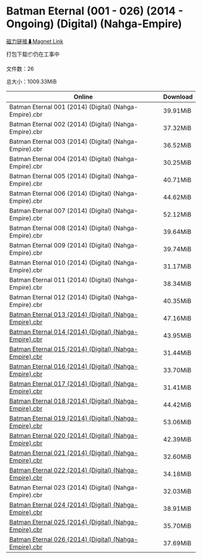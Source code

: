 # Batman Eternal (001 - 026) (2014 - Ongoing) (Digital) (Nahga-Empire)

[磁力链接⬇Magnet Link](magnet:?xt=urn:btih:d5b5493e4f997c34177f80cb144f3ead4a74cfdd&dn=Batman%20Eternal%20%28001%20-%20026%29%20%282014%20-%20Ongoing%29%20%28Digital%29%20%28Nahga-Empire%29)

打包下载📦仍在工事中

文件数：26

总大小：1009.33MiB

Online | Download
--- | ---
Batman Eternal 001 (2014) (Digital) (Nahga-Empire).cbr | 39.91MiB
Batman Eternal 002 (2014) (Digital) (Nahga-Empire).cbr | 37.32MiB
Batman Eternal 003 (2014) (Digital) (Nahga-Empire).cbr | 36.52MiB
Batman Eternal 004 (2014) (Digital) (Nahga-Empire).cbr | 30.25MiB
Batman Eternal 005 (2014) (Digital) (Nahga-Empire).cbr | 40.71MiB
Batman Eternal 006 (2014) (Digital) (Nahga-Empire).cbr | 44.62MiB
Batman Eternal 007 (2014) (Digital) (Nahga-Empire).cbr | 52.12MiB
Batman Eternal 008 (2014) (Digital) (Nahga-Empire).cbr | 39.64MiB
Batman Eternal 009 (2014) (Digital) (Nahga-Empire).cbr | 39.74MiB
Batman Eternal 010 (2014) (Digital) (Nahga-Empire).cbr | 31.17MiB
Batman Eternal 011 (2014) (Digital) (Nahga-Empire).cbr | 38.34MiB
Batman Eternal 012 (2014) (Digital) (Nahga-Empire).cbr | 40.35MiB
[Batman Eternal 013 (2014) (Digital) (Nahga-Empire).cbr](https://github.com/alicewish/markdown/blob/master/comic/Batman-Eternal-013-2014-Digital-Nahga-Empire-cbr.md) | 47.16MiB
[Batman Eternal 014 (2014) (Digital) (Nahga-Empire).cbr](https://github.com/alicewish/markdown/blob/master/comic/Batman-Eternal-014-2014-Digital-Nahga-Empire-cbr.md) | 43.95MiB
[Batman Eternal 015 (2014) (Digital) (Nahga-Empire).cbr](https://github.com/alicewish/markdown/blob/master/comic/Batman-Eternal-015-2014-Digital-Nahga-Empire-cbr.md) | 31.44MiB
[Batman Eternal 016 (2014) (Digital) (Nahga-Empire).cbr](https://github.com/alicewish/markdown/blob/master/comic/Batman-Eternal-016-2014-Digital-Nahga-Empire-cbr.md) | 33.70MiB
[Batman Eternal 017 (2014) (Digital) (Nahga-Empire).cbr](https://github.com/alicewish/markdown/blob/master/comic/Batman-Eternal-017-2014-Digital-Nahga-Empire-cbr.md) | 31.41MiB
[Batman Eternal 018 (2014) (Digital) (Nahga-Empire).cbr](https://github.com/alicewish/markdown/blob/master/comic/Batman-Eternal-018-2014-Digital-Nahga-Empire-cbr.md) | 44.42MiB
[Batman Eternal 019 (2014) (Digital) (Nahga-Empire).cbr](https://github.com/alicewish/markdown/blob/master/comic/Batman-Eternal-019-2014-Digital-Nahga-Empire-cbr.md) | 53.06MiB
[Batman Eternal 020 (2014) (Digital) (Nahga-Empire).cbr](https://github.com/alicewish/markdown/blob/master/comic/Batman-Eternal-020-2014-Digital-Nahga-Empire-cbr.md) | 42.39MiB
[Batman Eternal 021 (2014) (Digital) (Nahga-Empire).cbr](https://github.com/alicewish/markdown/blob/master/comic/Batman-Eternal-021-2014-Digital-Nahga-Empire-cbr.md) | 32.60MiB
[Batman Eternal 022 (2014) (Digital) (Nahga-Empire).cbr](https://github.com/alicewish/markdown/blob/master/comic/Batman-Eternal-022-2014-Digital-Nahga-Empire-cbr.md) | 34.18MiB
Batman Eternal 023 (2014) (Digital) (Nahga-Empire).cbr | 32.03MiB
[Batman Eternal 024 (2014) (Digital) (Nahga-Empire).cbr](https://github.com/alicewish/markdown/blob/master/comic/Batman-Eternal-024-2014-Digital-Nahga-Empire-cbr.md) | 38.91MiB
[Batman Eternal 025 (2014) (Digital) (Nahga-Empire).cbr](https://github.com/alicewish/markdown/blob/master/comic/Batman-Eternal-025-2014-Digital-Nahga-Empire-cbr.md) | 35.70MiB
[Batman Eternal 026 (2014) (Digital) (Nahga-Empire).cbr](https://github.com/alicewish/markdown/blob/master/comic/Batman-Eternal-026-2014-Digital-Nahga-Empire-cbr.md) | 37.69MiB